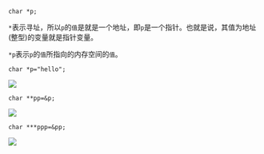 	char *p;
`*`表示寻址，所以`p`的`值`是就是一个地址，即`p`是一个指针。也就是说，其值为地址(整型)的变量就是指针变量。

`*p`表示`p`的`值`所指向的内存空间的`值`。

	char *p="hello";
![](https://raw.githubusercontent.com/sunbay/note/master/C%E8%AF%AD%E8%A8%80/images/char%20-p.png)

	char **pp=&p;
![](https://raw.githubusercontent.com/sunbay/note/master/C%E8%AF%AD%E8%A8%80/images/char%20--pp.png)
	
	char ***ppp=&pp;
![](https://raw.githubusercontent.com/sunbay/note/master/C%E8%AF%AD%E8%A8%80/images/char%20---ppp.png)



